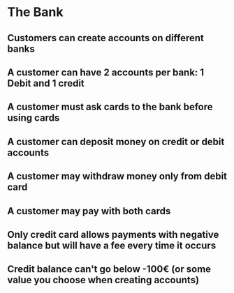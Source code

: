 # The Bank

## Customers can create accounts on different banks

## A customer can have 2 accounts per bank: 1 Debit and 1 credit

## A customer must ask cards to the bank before using cards

## A customer can deposit money on credit or debit accounts

## A customer may withdraw money only from debit card

## A customer may pay with both cards

## Only credit card allows payments with negative balance but will have a fee every time it occurs

## Credit balance can't go below -100€ (or some value you choose when creating accounts)
